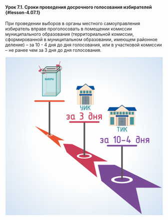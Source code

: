 #### Урок 7.1. Сроки проведения досрочного голосования избирателей {#lesson-4.07.1}

При проведении выборов в органы местного самоуправления избиратель вправе проголосовать в помещении комиссии муниципального образования (территориальной комиссии, сформированной в муниципальном образовании, имеющем районное деление) – за 10 - 4 дня до дня голосования, или в участковой комиссии – не ранее чем за 3 дня до дня голосования.

![Рисунок 7.1.1. Сроки проведения досрочного голосования ](./4.07.1.1.svg)
